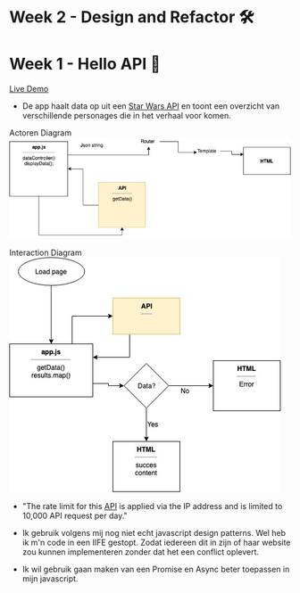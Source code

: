 # Week 2 - Design and Refactor 🛠

# Week 1 - Hello API 🐒

[Live Demo](https://jesperingels.github.io/web-app-from-scratch-18-19/week1/index.html)

- De app haalt data op uit een [Star Wars API](https://swapi.co/) en toont een overzicht van verschillende personages die in het verhaal voor komen. 

Actoren Diagram
![alt text](https://github.com/jesperingels/web-app-from-scratch-18-19/blob/master/week2/img/ActorenDiagram.jpg)

Interaction Diagram
![alt text](https://github.com/jesperingels/web-app-from-scratch-18-19/blob/master/week2/img/InteractionDiagram.jpg)

- "The rate limit for this [API](https://swapi.co/) is applied via the IP address and is limited to 10,000 API request per day."

- Ik gebruik volgens mij nog niet echt javascript design patterns. Wel heb ik m'n code in een IIFE gestopt. Zodat iedereen dit in zijn of haar website zou kunnen implementeren zonder dat het een conflict oplevert. 

- Ik wil gebruik gaan maken van een Promise en Async beter toepassen in mijn javascript.



